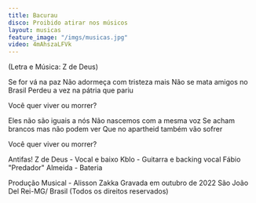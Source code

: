 ```yaml
---
title: Bacurau
disco: Proibido atirar nos músicos
layout: musicas
feature_image: "/imgs/musicas.jpg"
video: 4mAhszaLFVk
---
```

(Letra e Música: Z de Deus)

Se for vá na paz
Não adormeça com tristeza mais
Não se mata amigos no Brasil
Perdeu a vez na pátria que pariu

Você quer viver ou morrer?

Eles não são iguais a nós
Não nascemos com a mesma voz
Se acham brancos mas não podem ver
Que no apartheid também vão sofrer

Você quer viver ou morrer?

Antifas!
Z de Deus - Vocal e baixo
Kblo - Guitarra e backing vocal
Fábio "Predador" Almeida - Bateria

Produção Musical - Alisson Zakka
Gravada em outubro de 2022
São João Del Rei-MG/ Brasil
(Todos os direitos reservados)

